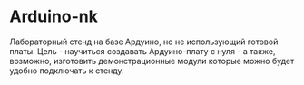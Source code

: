 # Arduino-nk

Лабораторный стенд на базе Ардуино, но не использующий готовой платы. Цель - научиться создавать Ардуино-плату с нуля - а также, возможно, изготовить демонстрационные модули которые можно будет удобно подключать к стенду.
